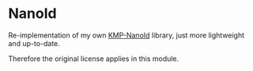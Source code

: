 # NanoId

Re-implementation of my own [KMP-NanoId](https://github.com/DATL4G/KMP-NanoId) library, just more lightweight and up-to-date.

Therefore the original license applies in this module.